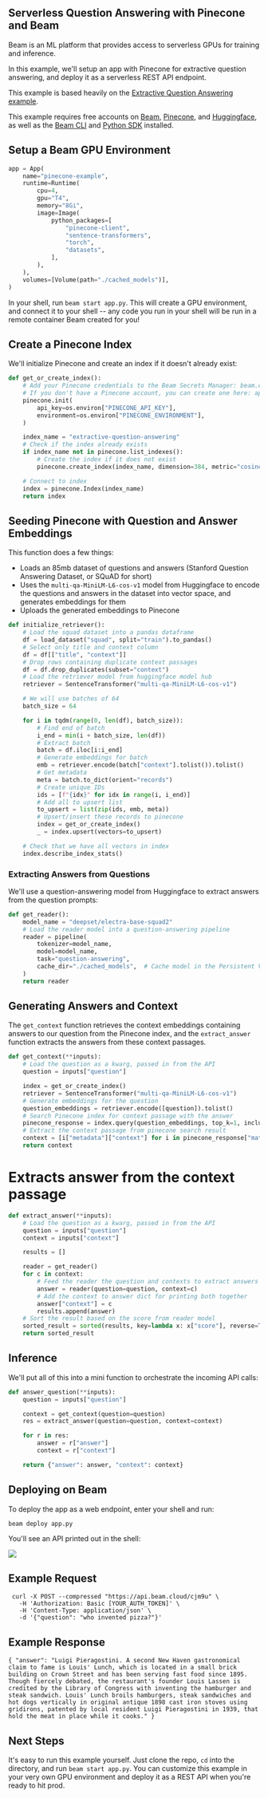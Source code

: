 ## Serverless Question Answering with Pinecone and Beam 

Beam is an ML platform that provides access to serverless GPUs for training and inference.

In this example, we'll setup an app with Pinecone for extractive question answering, and deploy it as a serverless REST API endpoint. 

This example is based heavily on the [Extractive Question Answering example](https://docs.pinecone.io/docs/extractive-question-answering).

This example requires free accounts on [Beam](https://beam.cloud), [Pinecone](https://pinecone.io), and [Huggingface](https://huggingface.co), as well as the [Beam CLI](https://docs.beam.cloud/getting-started/cli) and [Python SDK](https://docs.beam.cloud/getting-started/sdk) installed.

## Setup a Beam GPU Environment 

```python
app = App(
    name="pinecone-example",
    runtime=Runtime(
        cpu=4,
        gpu="T4",
        memory="8Gi",
        image=Image(
            python_packages=[
                "pinecone-client",
                "sentence-transformers",
                "torch",
                "datasets",
            ],
        ),
    ),
    volumes=[Volume(path="./cached_models")],
)
```

In your shell, run `beam start app.py`. This will create a GPU environment, and connect it to your shell -- any code you run in your shell will be run in a remote container Beam created for you!

## Create a Pinecone Index

We'll initialize Pinecone and create an index if it doesn't already exist:

```python
def get_or_create_index():
    # Add your Pinecone credentials to the Beam Secrets Manager: beam.cloud/dashboard/settings/secrets
    # If you don't have a Pinecone account, you can create one here: app.pinecone.io
    pinecone.init(
        api_key=os.environ["PINECONE_API_KEY"],
        environment=os.environ["PINECONE_ENVIRONMENT"],
    )

    index_name = "extractive-question-answering"
    # Check if the index already exists
    if index_name not in pinecone.list_indexes():
        # Create the index if it does not exist
        pinecone.create_index(index_name, dimension=384, metric="cosine")

    # Connect to index
    index = pinecone.Index(index_name)
    return index
```

## Seeding Pinecone with Question and Answer Embeddings

This function does a few things:

- Loads an 85mb dataset of questions and answers (Stanford Question Answering Dataset, or SQuAD for short)
- Uses the `multi-qa-MiniLM-L6-cos-v1` model from Huggingface to encode the questions and answers in the dataset into vector space, and generates embeddings for them
- Uploads the generated embeddings to Pinecone

```python
def initialize_retriever():
    # Load the squad dataset into a pandas dataframe
    df = load_dataset("squad", split="train").to_pandas()
    # Select only title and context column
    df = df[["title", "context"]]
    # Drop rows containing duplicate context passages
    df = df.drop_duplicates(subset="context")
    # Load the retriever model from huggingface model hub
    retriever = SentenceTransformer("multi-qa-MiniLM-L6-cos-v1")

    # We will use batches of 64
    batch_size = 64

    for i in tqdm(range(0, len(df), batch_size)):
        # Find end of batch
        i_end = min(i + batch_size, len(df))
        # Extract batch
        batch = df.iloc[i:i_end]
        # Generate embeddings for batch
        emb = retriever.encode(batch["context"].tolist()).tolist()
        # Get metadata
        meta = batch.to_dict(orient="records")
        # Create unique IDs
        ids = [f"{idx}" for idx in range(i, i_end)]
        # Add all to upsert list
        to_upsert = list(zip(ids, emb, meta))
        # Upsert/insert these records to pinecone
        index = get_or_create_index()
        _ = index.upsert(vectors=to_upsert)

    # Check that we have all vectors in index
    index.describe_index_stats()
```

### Extracting Answers from Questions

We'll use a question-answering model from Huggingface to extract answers from the question prompts:

```python
def get_reader():
    model_name = "deepset/electra-base-squad2"
    # Load the reader model into a question-answering pipeline
    reader = pipeline(
        tokenizer=model_name,
        model=model_name,
        task="question-answering",
        cache_dir="./cached_models",  # Cache model in the Persistent Volume mounted in app.py
    )
    return reader
```

## Generating Answers and Context

The `get_context` function retrieves the context embeddings containing answers to our question from the Pinecone index, and the `extract_answer` function extracts the answers from these context passages.

```python
def get_context(**inputs):
    # Load the question as a kwarg, passed in from the API
    question = inputs["question"]

    index = get_or_create_index()
    retriever = SentenceTransformer("multi-qa-MiniLM-L6-cos-v1")
    # Generate embeddings for the question
    question_embeddings = retriever.encode([question]).tolist()
    # Search Pinecone index for context passage with the answer
    pinecone_response = index.query(question_embeddings, top_k=1, include_metadata=True)
    # Extract the context passage from pinecone search result
    context = [i["metadata"]["context"] for i in pinecone_response["matches"]]
    return context
```

# Extracts answer from the context passage

```python
def extract_answer(**inputs):
    # Load the question as a kwarg, passed in from the API
    question = inputs["question"]
    context = inputs["context"]

    results = []

    reader = get_reader()
    for c in context:
        # Feed the reader the question and contexts to extract answers
        answer = reader(question=question, context=c)
        # Add the context to answer dict for printing both together
        answer["context"] = c
        results.append(answer)
    # Sort the result based on the score from reader model
    sorted_result = sorted(results, key=lambda x: x["score"], reverse=True)
    return sorted_result
```

## Inference 

We'll put all of this into a mini function to orchestrate the incoming API calls:

```python
def answer_question(**inputs):
    question = inputs["question"]

    context = get_context(question=question)
    res = extract_answer(question=question, context=context)

    for r in res:
        answer = r["answer"]
        context = r["context"]

    return {"answer": answer, "context": context}
```

## Deploying on Beam

To deploy the app as a web endpoint, enter your shell and run:

```cURL
beam deploy app.py
```

You'll see an API printed out in the shell:

![](./call-api.png)

## Example Request

```cURL
 curl -X POST --compressed "https://api.beam.cloud/cjm9u" \
   -H 'Authorization: Basic [YOUR_AUTH_TOKEN]' \
   -H 'Content-Type: application/json' \
   -d '{"question": "who invented pizza?"}'
```

## Example Response

```cURL
{ "answer": "Luigi Pieragostini. A second New Haven gastronomical claim to fame is Louis' Lunch, which is located in a small brick building on Crown Street and has been serving fast food since 1895. Though fiercely debated, the restaurant's founder Louis Lassen is credited by the Library of Congress with inventing the hamburger and steak sandwich. Louis' Lunch broils hamburgers, steak sandwiches and hot dogs vertically in original antique 1898 cast iron stoves using gridirons, patented by local resident Luigi Pieragostini in 1939, that hold the meat in place while it cooks." }
```

## Next Steps

It's easy to run this example yourself. Just clone the repo, `cd` into the directory, and run `beam start app.py`. You can customize this example in your very own GPU environment and deploy it as a REST API when you're ready to hit prod.
